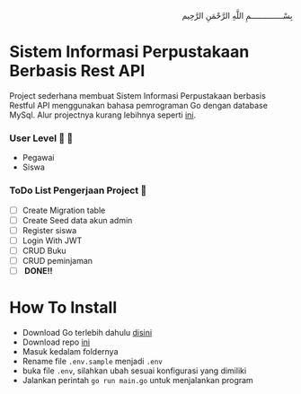 <p align="right">
بِسْــــــــــــــمِ اللَّهِ الرَّحْمَنِ الرَّحِيم 
</p>

# Sistem Informasi Perpustakaan Berbasis Rest API

Project sederhana membuat Sistem Informasi Perpustakaan berbasis Restful API menggunakan bahasa pemrograman Go dengan database MySql. Alur projectnya kurang lebihnya seperti [ini](https://core.ac.uk/download/pdf/12347733.pdf).

### User Level :boy: :woman:
- Pegawai 
- Siswa

### ToDo List Pengerjaan Project :pushpin:
- [ ] Create Migration table
- [ ] Create Seed data akun admin
- [ ] Register siswa
- [ ] Login With JWT
- [ ] CRUD Buku
- [ ] CRUD peminjaman
- [ ] <b> DONE!!</b> 

# How To Install
- Download Go terlebih dahulu [disini](https://golang.org/dl/)
- Download repo [ini](https://github.com/afrizal423/Golang-Perpustakaan-Restful-API/archive/master.zip)
- Masuk kedalam foldernya
- Rename file ```.env.sample``` menjadi ```.env```
- buka file ```.env```, silahkan ubah sesuai konfigurasi yang dimiliki
- Jalankan perintah ```go run main.go``` untuk menjalankan program